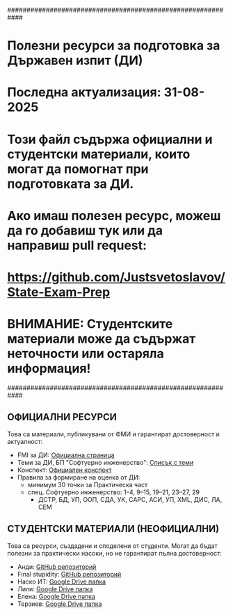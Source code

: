 ############################################################
# Полезни ресурси за подготовка за Държавен изпит (ДИ)
# Последна актуализация: 31-08-2025
#
# Този файл съдържа официални и студентски материали, които могат да помогнат при подготовката за ДИ.
# Ако имаш полезен ресурс, можеш да го добавиш тук или да направиш pull request:
# https://github.com/Justsvetoslavov/State-Exam-Prep
#
# ВНИМАНИЕ: Студентските материали може да съдържат неточности или остаряла информация!
############################################################

ОФИЦИАЛНИ РЕСУРСИ
-----------------
Това са материали, публикувани от ФМИ и гарантират достоверност и актуалност:

- FMI за ДИ: [Официална страница](https://www.fmi.uni-sofia.bg/bg/izpiti-2)
- Теми за ДИ, БП "Софтуерно инженерство": [Списък с теми](https://www.fmi.uni-sofia.bg/bg/node/7348)
- Конспект: [Официален конспект](https://www.fmi.uni-sofia.bg/bg/konspekti-za-drzhaven-izpit)
- Правила за формиране на оценка от ДИ:
    - минимум 30 точки за Практическа част
    - спец. Софтуерно инженерство: 1–4, 9–15, 19–21, 23–27, 29
        - ДСТР, БД, УП, ООП, СДА, УК, САРС, АСИ, УП, XML, ДИС, ЛА, СЕМ

СТУДЕНТСКИ МАТЕРИАЛИ (НЕОФИЦИАЛНИ)
-----------------------------------
Това са ресурси, създадени и споделени от студенти. Могат да бъдат полезни за практически насоки, но не гарантират пълна достоверност:

- Анди: [GitHub репозиторий](https://github.com/andy489/Software_Engineering_State_Exam)
- Final stupidity: [GitHub репозиторий](https://github.com/kosyonikolov/FinalStupidty2021)
- Наско ИТ: [Google Drive папка](https://drive.google.com/drive/folders/1_ISHyOoHd0CpG3BTuMVN2KB7I5RCphtn?fbclid=IwZXh0bgNhZW0CMTEAAR6lz8IlZwGQfr087NCcrJL0-_46ARhekrLRYb_FkJcX499zJaiS_BBPzlnAqA_aem_aUz-YNSzgvNXGJpMxm2npw)
- Лили: [Google Drive папка](https://drive.google.com/drive/folders/1ZN2cbTIQfv_y51gZxMTnpb2AH7ZPb9zu?fbclid=IwZXh0bgNhZW0CMTEAAR6cyKBdoEhIm7GyBAAUuq_YHpNofisN0QBg84yGd1fgEO-ySwPgC4qwkS_ayA_aem_-HYC4g2EDxgbAQWLfX7btg)
- Елена: [Google Drive папка](https://drive.google.com/drive/u/0/folders/1Tr1u5RcTa9ZG-I6JB_FuhEbk5jnhgPEh)
- Терзиев: [Google Drive папка](https://drive.google.com/drive/u/0/folders/1RNV97u0z_79cLjk-AwA4eV6iTx1Bel4V)